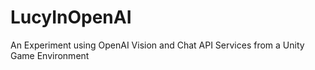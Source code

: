 # LucyInOpenAI
An Experiment using OpenAI Vision and Chat API Services from a Unity Game Environment 
